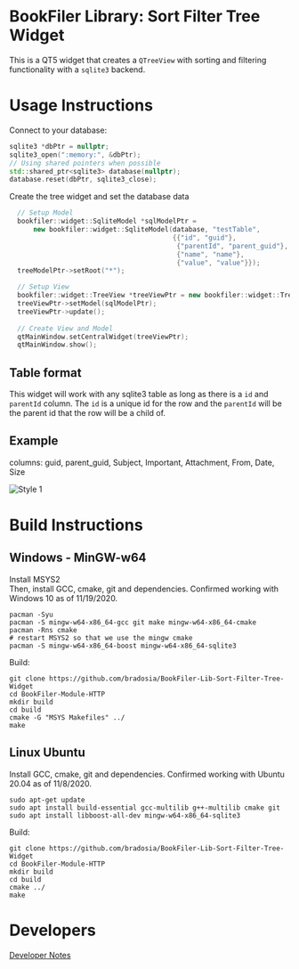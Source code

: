 # BookFiler Library: Sort Filter Tree Widget
This is a QT5 widget that creates a `QTreeView` with sorting and filtering functionality with a `sqlite3` backend.

# Usage Instructions

Connect to your database:
```cpp
sqlite3 *dbPtr = nullptr;
sqlite3_open(":memory:", &dbPtr);
// Using shared pointers when possible
std::shared_ptr<sqlite3> database(nullptr);
database.reset(dbPtr, sqlite3_close);
```

Create the tree widget and set the database data
```cpp
  // Setup Model
  bookfiler::widget::SqliteModel *sqlModelPtr =
      new bookfiler::widget::SqliteModel(database, "testTable",
                                         {{"id", "guid"},
                                          {"parentId", "parent_guid"},
                                          {"name", "name"},
                                          {"value", "value"}});
  treeModelPtr->setRoot("*");

  // Setup View
  bookfiler::widget::TreeView *treeViewPtr = new bookfiler::widget::TreeView();
  treeViewPtr->setModel(sqlModelPtr);
  treeViewPtr->update();
  
  // Create View and Model
  qtMainWindow.setCentralWidget(treeViewPtr);
  qtMainWindow.show();
```

## Table format

This widget will work with any sqlite3 table as long as there is a `id` and `parentId` column. The `id` is a unique id for the row and the `parentId` will be the parent id that the row will be a child of.

## Example

columns: guid, parent_guid, Subject, Important, Attachment, From, Date, Size

![Style 1](https://github.com/bradosia/BookFiler-Lib-Sort-Filter-Tree-Widget/blob/main/dev/tree-view-design-1.png?raw=true)

# Build Instructions

## Windows - MinGW-w64
Install MSYS2<BR>
Then, install GCC, cmake, git and dependencies. Confirmed working with Windows 10 as of 11/19/2020.
```shell
pacman -Syu
pacman -S mingw-w64-x86_64-gcc git make mingw-w64-x86_64-cmake
pacman -Rns cmake
# restart MSYS2 so that we use the mingw cmake
pacman -S mingw-w64-x86_64-boost mingw-w64-x86_64-sqlite3
```
Build:
```shell
git clone https://github.com/bradosia/BookFiler-Lib-Sort-Filter-Tree-Widget
cd BookFiler-Module-HTTP
mkdir build
cd build
cmake -G "MSYS Makefiles" ../
make
```

## Linux Ubuntu
Install GCC, cmake, git and dependencies. Confirmed working with Ubuntu 20.04 as of 11/8/2020.
```shell
sudo apt-get update
sudo apt install build-essential gcc-multilib g++-multilib cmake git
sudo apt install libboost-all-dev mingw-w64-x86_64-sqlite3
```
Build:
```shell
git clone https://github.com/bradosia/BookFiler-Lib-Sort-Filter-Tree-Widget
cd BookFiler-Module-HTTP
mkdir build
cd build
cmake ../
make
```

# Developers

[Developer Notes](/dev/readme.md)

